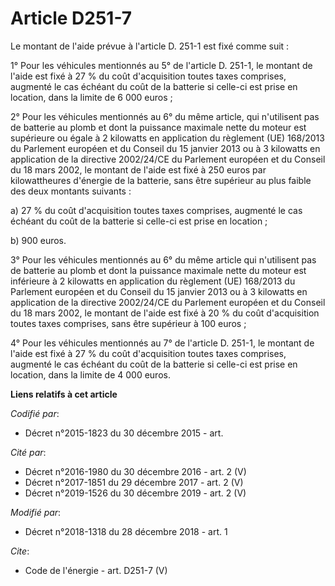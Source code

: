 # Article D251-7

Le montant de l'aide prévue à l'article D. 251-1 est fixé comme suit :

1° Pour les véhicules mentionnés au 5° de l'article D. 251-1, le montant de l'aide est fixé à 27 % du coût d'acquisition
toutes taxes comprises, augmenté le cas échéant du coût de la batterie si celle-ci est prise en location, dans la limite de 6
000 euros ;

2° Pour les véhicules mentionnés au 6° du même article, qui n'utilisent pas de batterie au plomb et dont la puissance
maximale nette du moteur est supérieure ou égale à 2 kilowatts en application du règlement (UE) 168/2013 du Parlement
européen et du Conseil du 15 janvier 2013 ou à 3 kilowatts en application de la directive 2002/24/CE du Parlement européen et
du Conseil du 18 mars 2002, le montant de l'aide est fixé à 250 euros par kilowattheures d'énergie de la batterie, sans être
supérieur au plus faible des deux montants suivants :

a) 27 % du coût d'acquisition toutes taxes comprises, augmenté le cas échéant du coût de la batterie si celle-ci est prise en
location ;

b) 900 euros.

3° Pour les véhicules mentionnés au 6° du même article qui n'utilisent pas de batterie au plomb et dont la puissance maximale
nette du moteur est inférieure à 2 kilowatts en application du règlement (UE) 168/2013 du Parlement européen et du Conseil du
15 janvier 2013 ou à 3 kilowatts en application de la directive 2002/24/CE du Parlement européen et du Conseil du 18 mars
2002, le montant de l'aide est fixé à 20 % du coût d'acquisition toutes taxes comprises, sans être supérieur à 100 euros ;

4° Pour les véhicules mentionnés au 7° de l'article D. 251-1, le montant de l'aide est fixé à 27 % du coût d'acquisition
toutes taxes comprises, augmenté le cas échéant du coût de la batterie si celle-ci est prise en location, dans la limite de 4
000 euros.

**Liens relatifs à cet article**

_Codifié par_:

  - Décret n°2015-1823 du 30 décembre 2015 - art.

_Cité par_:

  - Décret n°2016-1980 du 30 décembre 2016 - art. 2 (V)
  - Décret n°2017-1851 du 29 décembre 2017 - art. 2 (V)
  - Décret n°2019-1526 du 30 décembre 2019 - art. 2 (V)

_Modifié par_:

  - Décret n°2018-1318 du 28 décembre 2018 - art. 1

_Cite_:

  - Code de l'énergie - art. D251-7 (V)

